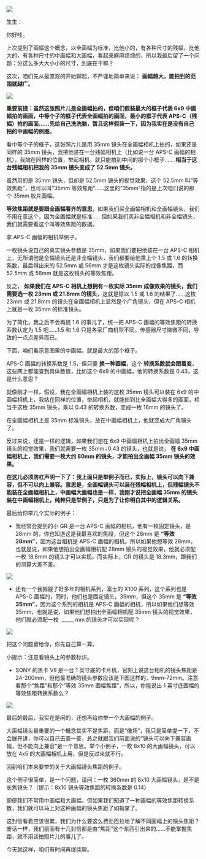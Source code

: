 [![](https://static001.geekbang.org/resource/image/yy/b9/yy4c7056d812b5273e26951fa774a0b9.jpg?wh=750x360)](http://time.geekbang.org/column/article/488914)

生生：

你好哇。

上次提到了画幅这个概念，以全画幅为标准，比他小的，有各种尺寸的残幅，比他大的，有各种尺寸的中画幅和大画幅，看起来麻麻烦烦的，所以我最后留了一个问题：分这么多大大小小的尺寸，到底在干嘛？

这次，咱们先从最直观的开始聊起，不严谨地简单来说： **画幅越大，能拍到的范围就越广。**

![](https://static001.geekbang.org/resource/image/67/98/67793e0ab9e082d5c0850616a2950298.jpg?wh=3700x2460)

**重要前提：虽然这张照片儿是全画幅拍的，但咱们假装最大的框子代表 6x9 中画幅拍的画面，中等个子的框子代表全画幅拍的画面，最小的框子代表 APS-C（残幅）拍的画面……先给自己洗洗脑，暂且这样假装一下，因为我实在是没有自己拍的中画幅的例图。**

看中等个子的框子，这张照片儿是用 35mm 镜头在全画幅相机上拍的，如果还是同样的 35mm 镜头，我把他装在一台残幅相机上（比如说一台 APS-C 画幅的相机），我站在同样的位置，举起相机，就只能拍到中间的那个小框子…… **相当于这台残幅相机把我的 35mm 镜头变成了 52.5mm 镜头。**

虽然用的是 35mm 镜头，但却是 52.5mm 镜头的视觉效果，这个 52.5mm 叫“等效焦距”，也可以叫“35mm 等效焦距”……这里的“35mm”指的是上次咱们说的那个 35mm 胶片画幅。

**等效焦距就是要跟全画幅看齐的意思**，如果我们买全画幅相机和全画幅镜头，我们不用在意这个，因为全画幅就是标准……但如果我们买非全幅相机和非全幅镜头，我们就需要看这个叫等效焦距的数据。

拿 APS-C 画幅的相机举例子。

一枚镜头说自己的真实镜头参数是 35mm，如果我们要把他装在一台 APS-C 相机上，无所谓他是全幅镜头还是非全幅镜头，我们都要给他乘上个 1.5 或 1.6 的转换系数，最后得出来的 52.5mm 或 56mm 才是这枚镜头实际的成像焦距，而 52.5mm 或 56mm 就是这枚镜头的等效焦距。

反之， **如果我们在 APS-C 相机上想拥有一枚实际 35mm 成像效果的镜头，我们需要选一枚 23mm 或 21.8mm 的镜头**，这就是除以 1.5 或 1.6 的结果了……这枚 23mm 或 21.8mm 的镜头在全画幅相机上显然是个广角镜头，但在 APS-C 相机上就是一枚 35mm 的标准镜头。

为了简化，我之后不会再提 1.6 的事儿了，统一把 APS-C 画幅的等效焦距的转换系数认定为 1.5 吧……1.5 和 1.6 只是各家厂商机型不同，传感器尺寸微微不同，导致的一点点差异而已。

下面，咱们看示意图里的中画幅，就是最大的那个框子。

APS-C 画幅的转换系数是 1.5，但只要 **换一种画幅**，这个 **转换系数就会跟着变**，这些网上都能查到具体数值，比如这个 6x9 的中画幅，他的转换系数是 0.43，这是什么意思？

就像刚才一样，假设，我在全画幅相机上装的这枚 35mm 镜头可以装在 6x9 的中画幅相机上，我站在同样的位置，举起相机，就能拍到比全画幅大得多的画面，相当于这枚 35mm 镜头，乘以 0.43 的转换系数，变成一枚 16mm 的镜头了。

在全画幅相机上是 35mm 标准镜头，放在中画幅相机上，他就变成大广角镜头了。

反过来说，还是一样的逻辑，如果我们想在 6x9 中画幅相机上拍出全画幅 35mm 镜头的视觉效果，我们就需要一枚 35mm÷0.43 的镜头，也就是说， **在 6x9 中画幅相机上，我们需要一枚大约 80mm 的镜头，才能拍出全画幅 35mm 镜头的效果。**

**在这儿必须防杠声明一下了：我上面只是举例子而已，实际上，镜头可以向下兼容，但不可以向上兼容。意思是，全画幅镜头可以装在残幅相机上，但残幅镜头不能装在全画幅相机上，中画幅大画幅也是一样，我刚才说把全画幅 35mm 的镜头装在中画幅相机上，纯粹只是举例子，只是为了让你明白其中的逻辑关系。**

最后给你举几个实际的例子：

- 我经常会提到的小 GR 是一台 APS-C 画幅的相机，他有一枚固定镜头，是 28mm 的，你也知道这是我最喜欢的焦段，但这个 28mm 是 **“等效 28mm”**，因为这台相机是 APS-C 画幅的相机。所以如果他想等效 28mm，也就是说，如果他想拍出全画幅相机配 28mm 镜头的视觉效果，他就必须配一枚 18.6mm 的镜头才可以实现。而实际上，GR 的镜头是 18.3mm，跟我们的测算大差不差。


![](https://static001.geekbang.org/resource/image/34/a5/346afd5101cd8f636c03ea4e37ab29a5.jpg?wh=800x533)

- 还有一个我觊觎了好多年的相机系列，富士的 X100 系列，这个系列也是 APS-C 画幅的，同时，他们也是固定镜头，35mm，但这个 35mm 是 **“等效 35mm”**，因为这个系列的相机是 APS-C 画幅的相机，所以如果他们想等效 35mm，也就是说，如果他们想拍出全画幅相机配 35mm 镜头的视觉效果，他们就必须配一枚  \_\_\_\_\_ mm 的镜头才可以实现呢？


![](https://static001.geekbang.org/resource/image/03/62/0393d368b1bc60c3062d5eff42fa3e62.jpeg?wh=1200x850)

把这个问题留给你，你先自己算一算。

小提示：注意看镜头上的参数标识。

- SONY 的黑卡 Ⅶ 是一台 1 英寸底的卡片机，官网上说这台相机的镜头焦距是 24-200mm，但他最准确的镜头参数应该是下图这样的，9mm-72mm。注意看那个“焦距”和那个“等效 35mm 画幅焦距”，所以，你能说出 1 英寸底画幅的等效焦距转换系数么？


![](https://static001.geekbang.org/resource/image/75/7b/75c7d6290328f05c20096d4d96a1f97b.jpg?wh=3543x2420)

最后的最后，我实在是闲的，还想再给你举一个大画幅的例子。

大画幅镜头最重要的一个概念其实不是焦距，而是“像场”，我只是简单提一下，不会展开讲，你可以自己去查一查，总之就跟我们前面说的“镜头可以向下兼容画幅，但不能向上兼容”是一个意思。举个小例子，一枚 8x10 的大画幅镜头，可以放在 4x5 的大画幅相机上用，但是反过来就不行。

回到咱们本来要举的关于大画幅镜头焦距的例子。

这个例子很简单，是一个问题，请问：一枚 360mm 的 8x10 大画幅镜头，是不是长焦镜头？（提示：8x10 镜头等效焦距的转换系数是 0.14）

即便我们不常用中画幅和大画幅，但如果我们知道了一种画幅的等效焦距转换系数，我们就可以马上对这种画幅的镜头焦距了如指掌了。

这封信看着应该很累，我们为什么要这么费劲巴拉地了解不同画幅上的镜头焦距？废话一样，我们前面有十几封信都是由“焦距”这个东西引出来的……不能掌握焦距，就不用谈拍照片儿的事儿了。

今天就这样，咱们有时间再继续聊。